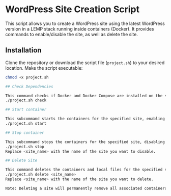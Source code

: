 # WordPress Site Creation Script
This script allows you to create a WordPress site using the latest WordPress version in a LEMP stack running inside containers (Docker). It provides commands to enable/disable the site, as well as delete the site.
## Installation

Clone the repository or download the script file (`project.sh`) to your desired location.
Make the script executable:
   ```bash
   chmod +x project.sh

## Check Dependencies

This command checks if Docker and Docker Compose are installed on the system. If they are not present, it installs the missing packages.
./project.sh check

## Start container 

This subcommand starts the containers for the specified site, enabling it to be accessible.
./project.sh start

## Stop container

This subcommand stops the containers for the specified site, disabling it.
./project.sh stop
Replace <site_name> with the name of the site you want to disable.

## Delete Site

This command deletes the containers and local files for the specified site.
./project.sh delete <site_name>
Replace <site_name> with the name of the site you want to delete.

Note: Deleting a site will permanently remove all associated containers and local files. Proceed with caution.
